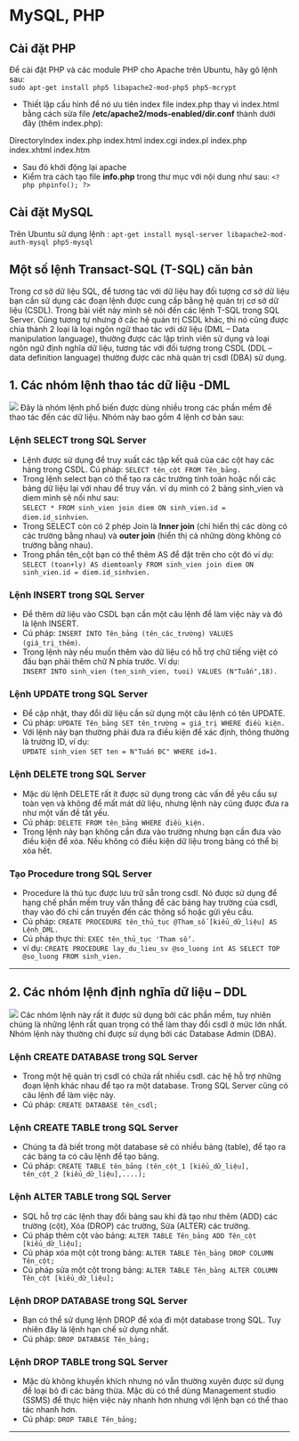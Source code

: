 # MySQL, PHP

## Cài đặt PHP

Để cài đặt PHP và các module PHP cho Apache trên Ubuntu, hãy gõ lệnh sau:  
`sudo apt-get install php5 libapache2-mod-php5 php5-mcrypt`  

- Thiết lập cấu hình để nó ưu tiên index file index.php thay vì index.html bằng cách sửa file **/etc/apache2/mods-enabled/dir.conf** thành dưới đây (thêm index.php):

<IfModule mod_dir.c>
          DirectoryIndex index.php index.html index.cgi index.pl index.php index.xhtml index.htm
</IfModule>

- Sau đó khởi động lại apache
- Kiểm tra cách tạo file **info.php** trong thư mục với nội dung như sau: `<?php phpinfo(); ?>`




## Cài đặt MySQL
Trên Ubuntu sử dụng lệnh : `apt-get install mysql-server libapache2-mod-auth-mysql php5-mysql`    


## Một số lệnh Transact-SQL (T-SQL) căn bản  
Trong cơ sở dữ liệu SQL, để tương tác với dữ liệu hay đối tượng cơ sở dữ liệu bạn cần sử dụng các đoạn lệnh được cung cấp bằng hệ quản trị cơ sở dữ liệu (CSDL). Trong bài viết này mình sẽ nói đến các lệnh T-SQL trong SQL Server. Cũng tương tự nhưng ở các hệ quản trị CSDL khác, thì nó cũng được chia thành 2 loại là loại ngôn ngữ thao tác với dữ liệu (DML – Data manipulation language), thường được các lập trình viên sử dụng và loại ngôn ngữ định nghĩa dữ liệu, tương tác với đối tượng trong CSDL (DDL – data definition language) thường được các nhà quản trị csdl (DBA) sử dụng.  

## 1. Các nhóm lệnh thao tác dữ liệu -DML

![](https://tuandc.com/wp-content/uploads/2017/06/DML-SQL.png)
Đây là nhóm lệnh phổ biến được dùng nhiều trong các phần mềm để thao tác đến các dữ liệu. Nhóm này bao gồm 4 lệnh cơ bản sau:  

### Lệnh SELECT trong SQL Server 

- Lệnh được sử dụng để truy xuất các tập kết quả của các cột hay các hàng trong CSDL.
 Cú pháp: `SELECT tên_cột FROM Tên_bảng.`
- Trong lệnh select bạn có thể tạo ra các trường tính toán hoặc nối các bảng dữ liệu lại với nhau để truy vấn. ví dụ mình có 2 bảng sinh_vien và diem mình sẽ nối như sau:  
 `SELECT * FROM sinh_vien join diem ON sinh_vien.id = diem.id_sinhvien`.
- Trong SELECT còn có 2 phép Join là **Inner join** (chỉ hiển thị các dòng có các trường bằng nhau) và **outer join** (hiển thị cả những dòng không có trường bằng nhau).  
- Trong phần tên_cột bạn có thể thêm AS để đặt trên cho cột đó ví dụ:   `SELECT (toan+ly) AS diemtoanly FROM sinh_vien join diem ON sinh_vien.id = diem.id_sinhvien.`  

### Lệnh INSERT trong SQL Server 

- Để thêm dữ liệu vào CSDL bạn cần một câu lệnh để làm việc này và đó là lệnh INSERT.
- Cú pháp: `INSERT INTO Tên_bảng (tên_các_trường) VALUES (giá_trị_thêm)`.
- Trong lệnh này nếu muốn thêm vào dữ liệu có hỗ trợ chữ tiếng việt có đấu bạn phải thêm chữ N phía trước. Ví dụ:  
 `INSERT INTO sinh_vien (ten_sinh_vien, tuoi) VALUES (N"Tuấn",18).`

### Lệnh UPDATE trong SQL Server  

- Để cập nhật, thay đổi dữ liệu cần sử dụng một câu lệnh có tên UPDATE.
- Cú pháp: `UPDATE Tên_bảng SET tên_trường = giá_trị WHERE điều kiện.`
- Với lệnh này bạn thường phải đưa ra điều kiện để xác định, thông thường là trường ID, ví dụ:  
 `UPDATE sinh_vien SET ten = N"Tuấn ĐC" WHERE id=1.`

### Lệnh DELETE trong SQL Server

 - Mặc dù lệnh DELETE rất ít được sử dụng trong các vấn đề yêu cầu sự toàn vẹn và không để mất mát dữ liệu, nhưng lệnh này cũng được đưa ra như một vấn đề tất yếu.
- Cú pháp: `DELETE FROM tên_bảng WHERE điều_kiện.`
- Trong lệnh này bạn không cần đưa vào trường nhưng bạn cần đưa vào điều kiện để xóa. Nếu không có điều kiện dữ liệu trong bảng có thể bị xóa hết.  

### Tạo Procedure trong SQL Server

- Procedure là thủ tục được lưu trữ sẵn trong csdl. Nó được sử dụng để hạng chế phần mềm truy vấn thẳng để các bảng hay trường của csdl, thay vào đó chỉ cần truyền đến các thông số hoặc gửi yêu cầu.
- Cú pháp: `CREATE PROCEDURE tên_thủ_tục @Tham_số [kiểu_dữ_liệu] AS Lệnh_DML.`
- Cú pháp thực thi: `EXEC tên_thủ_tục 'Tham số'.`
- ví dụ: `CREATE PROCEDURE lay_du_lieu_sv @so_luong int AS SELECT TOP @so_luong FROM sinh_vien.`

----

## 2. Các nhóm lệnh định nghĩa dữ liệu – DDL
![](https://tuandc.com/wp-content/uploads/2017/06/DDL-SQL.png)
Các nhóm lệnh này rất ít được sử dụng bởi các phần mềm, tuy nhiên chúng là những lệnh rất quan trọng có thể làm thay đổi csdl ở mức lớn nhất. Nhóm lệnh này thường chỉ được sử dụng bởi các Database Admin (DBA).  

### Lệnh CREATE DATABASE trong SQL Server

- Trong một hệ quản trị csdl có chứa rất nhiều csdl. các hệ hỗ trợ những đoạn lệnh khác nhau để tạo ra một database. Trong SQL Server cũng có câu lệnh để làm việc này.
- Cú pháp: `CREATE DATABASE tên_csdl;`

### Lệnh CREATE TABLE trong SQL Server

- Chúng ta đã biết trong một database sẽ có nhiều bảng (table), để tạo ra các bảng ta có câu lệnh để tạo bảng.
- Cú pháp: `CREATE TABLE tên_bảng (tên_cột_1 [kiểu_dữ_liệu],  tên_cột_2 [kiểu_dữ_liệu],....);`

### Lệnh ALTER TABLE trong SQL Server

- SQL hỗ trợ các lệnh thay đổi bảng sau khi đã tạo như thêm (ADD) các trường (cột), Xóa (DROP) các trường, Sửa (ALTER) các trường.
- Cú pháp thêm cột vào bảng: `ALTER TABLE Tên_bảng ADD Tên_cột [kiểu_dữ_liệu];`
- Cú pháp xóa một cột trong bảng: `ALTER TABLE Tên_bảng DROP COLUMN Tên_cột;`
- Cú pháp sửa một cột trong bảng: `ALTER TABLE Tên_bảng ALTER COLUMN Tên_cột [kiểu_dữ_liệu];`

### Lệnh DROP DATABASE trong SQL Server

- Bạn có thể sử dụng lệnh DROP để xóa đi một database trong SQL. Tuy nhiên đây là lệnh hạn chế sử dụng nhất.
- Cú pháp: `DROP DATABASE Tên_bảng;`

### Lệnh DROP TABLE trong SQL Server

- Mặc dù không khuyến khích nhưng nó vẫn thường xuyên được sử dụng để loại bỏ đi các bảng thừa. Mặc dù có thể dùng Management studio (SSMS) để thực hiện việc này nhanh hơn nhưng với lệnh bạn có thể thao tác nhanh hơn.
- Cú pháp: `DROP TABLE Tên_bảng;`

---